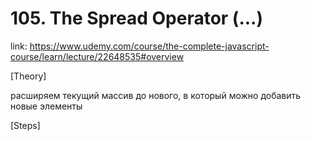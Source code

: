 # 105. The Spread Operator (...)
link: https://www.udemy.com/course/the-complete-javascript-course/learn/lecture/22648535#overview


[Theory]


расширяем текущий массив до нового, в который можно добавить новые элементы


[Steps]